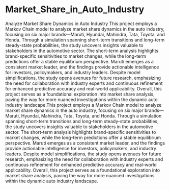 # Market_Share_in_Auto_Industry
Analyze Market Share Dynamics in Auto Industry
This project employs a Markov Chain model to analyze market share dynamics in the auto industry, focusing on six major brands—Maruti, Hyundai, Mahindra, Tata, Toyota, and Honda. Through a simulation spanning short-term transitions and long-term steady-state probabilities, the study uncovers insights valuable to stakeholders in the automotive sector. The short-term analysis highlights brand-specific sensitivities to market changes, while the long-term predictions offer a stable equilibrium perspective. Maruti emerges as a consistent market leader, and the findings provide actionable intelligence for investors, policymakers, and industry leaders. Despite model simplifications, the study opens avenues for future research, emphasizing the need for collaboration with industry experts and continuous refinement for enhanced predictive accuracy and real-world applicability. Overall, this project serves as a foundational exploration into market share analysis, paving the way for more nuanced investigations within the dynamic auto industry landscape.This project employs a Markov Chain model to analyze market share dynamics in the auto industry, focusing on six major brands—Maruti, Hyundai, Mahindra, Tata, Toyota, and Honda. Through a simulation spanning short-term transitions and long-term steady-state probabilities, the study uncovers insights valuable to stakeholders in the automotive sector. The short-term analysis highlights brand-specific sensitivities to market changes, while the long-term predictions offer a stable equilibrium perspective. Maruti emerges as a consistent market leader, and the findings provide actionable intelligence for investors, policymakers, and industry leaders. Despite model simplifications, the study opens avenues for future research, emphasizing the need for collaboration with industry experts and continuous refinement for enhanced predictive accuracy and real-world applicability. Overall, this project serves as a foundational exploration into market share analysis, paving the way for more nuanced investigations within the dynamic auto industry landscape.


